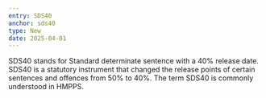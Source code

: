 ```yaml
---
entry: SDS40
anchor: sds40
type: New
date: 2025-04-01
---
```


SDS40 stands for Standard determinate sentence with a 40% release date. SDS40 is a statutory instrument that changed the release points of certain sentences and offences from 50% to 40%. The term SDS40 is commonly understood in HMPPS.
